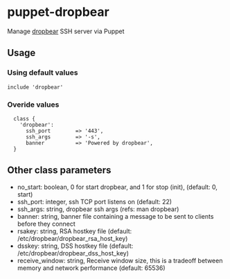 # puppet-dropbear

Manage [dropbear](https://matt.ucc.asn.au/dropbear/dropbear.html) SSH server via Puppet

## Usage

### Using default values
```
include 'dropbear'
```

### Overide values
```
  class {
    'dropbear':
      ssh_port        => '443',
      ssh_args        => '-s',
      banner          => 'Powered by dropbear',
  }
```

## Other class parameters
* no\_start: boolean, 0 for start dropbear, and 1 for stop (init), (default: 0, start)
* ssh\_port: integer, ssh TCP port listens on (default: 22)
* ssh\_args: string, dropbear ssh args (refs: man dropbear)
* banner: string, banner file containing a message to be sent to clients before they connect
* rsakey: string, RSA hostkey file (default: /etc/dropbear/dropbear\_rsa\_host\_key)
* dsskey: string, DSS hostkey file (default: /etc/dropbear/dropbear\_dss\_host\_key)
* receive\_window: string, Receive window size, this is a tradeoff between memory and network performance (default: 65536)
